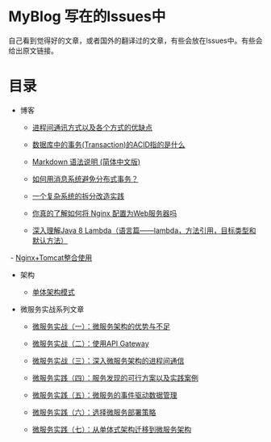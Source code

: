 # MyBlog  写在的lssues中

自己看到觉得好的文章，或者国外的翻译过的文章，有些会放在lssues中。有些会给出原文链接。

# 目录

- 博客
  - [进程间通讯方式以及各个方式的优缺点 ](https://github.com/ADistanceThereIs/MyBlog/issues/4)
  
  - [数据库中的事务(Transaction)的ACID指的是什么 ](https://github.com/ADistanceThereIs/MyBlog/issues/5)
  
  - [Markdown 语法说明 (简体中文版)  ](http://www.appinn.com/markdown/#list)
  
  - [如何用消息系统避免分布式事务？  ](http://blog.jobbole.com/89140/)
  
  - [一个复杂系统的拆分改造实践](http://blog.jobbole.com/109409/)
  
  - [你真的了解如何将 Nginx 配置为Web服务器吗](https://lufficc.com/blog/configure-nginx-as-a-web-server)
  
  - [深入理解Java 8 Lambda（语言篇——lambda，方法引用，目标类型和默认方法）](http://www.cnblogs.com/figure9/archive/2014/10/24/4048421.html)
  
  - [Nginx+Tomcat整合使用](https://github.com/ADistanceThereIs/MyBlog/issues/6)
  
- 架构
  - [单体架构模式](https://github.com/ADistanceThereIs/MyBlog/issues/2)
  
- 微服务实战系列文章
  - [微服务实战（一）：微服务架构的优势与不足](http://dockone.io/article/394)
  
  - [微服务实战（二）：使用API Gateway](http://dockone.io/article/482)
  
  - [微服务实战（三）：深入微服务架构的进程间通信](http://dockone.io/article/549)
  
  - [微服务实践（四）：服务发现的可行方案以及实践案例](http://dockone.io/article/771)
  
  - [微服务实践（五）：微服务的事件驱动数据管理](http://dockone.io/article/936)
  
  - [微服务实践（六）：选择微服务部署策略](http://dockone.io/article/1066)
  
  - [微服务实践（七）：从单体式架构迁移到微服务架构](http://dockone.io/article/1266)
  

